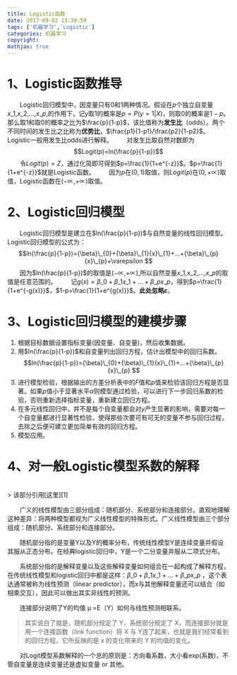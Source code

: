 ```yaml
---
title: Logistic函数
date: 2017-09-02 13:39:59
tags: ['机器学习','Logistic']
categories: 机器学习
copyright:
mathjax: true
---
```


# 1、Logistic函数推导

<!--more-->

&emsp;&emsp;Logistic回归模型中，因变量只有0和1两种情况。假设在$p$个独立自变量${x}\_{1}$,${x}\_{2}$,...,${x}\_{p}$,的作用下，记$y$取1的概率是$p=P(y=1|X)$，则取0的概率是$1-p$。那么取1和取0的概率之比为$\frac{p}{1-p}$，该比值称为**发生比**（odds）。两个不同时间的发生比之比称为**优势比**，$\frac{p1}{1-p1}/\frac{p2}{1-p2}$。Logistic一般用发生比odds进行解释。
&emsp;&emsp;对发生比取自然对数即为$$Logit(p)=ln(\frac{p}{1-p})$$
&emsp;&emsp;令$Logit(p)=Z$，通过化简即可得到$p=\frac{1}{1+e^{-z}}$。$p=\frac{1}{1+e^{-z}}$就是Logistic函数。
&emsp;&emsp;因为$p$在$(0,1)$取值，则$Logit(p)$在$(0,+\propto)$取值，Logistic函数在$(-\propto,+\propto)$取值。
# 2、Logistic回归模型
&emsp;&emsp;Logistic回归模型是建立在$ln(\frac{p}{1-p})$与自然变量的线性回归模型。Logistic回归模型的公式为：$$ln(\frac{p}{1-p})={\beta}\_{0}+{\beta}\_{1}{x}\_{1}+...+{\beta}\_{p}{x}\_{p}+\varepsilon $$
&emsp;&emsp;因为$ln(\frac{p}{1-p})$的取值是$(-\propto,+\propto)$,所以自然变量${x}\_{1}$,${x}\_{2}$,...,${x}\_{p}$的取值是任意范围的。
&emsp;&emsp;记$g(x)={\beta}\_{0}+{\beta}\_{1}{x}\_{1}+...+{\beta}\_{p}{x}\_{p}$，得到$p=\frac{1}{1+e^{-g(x)}}$，$1-p=\frac{1}{1+e^{g(x)}}$。**此处忽略$\varepsilon$**。
# 3、Logistic回归模型的建模步骤

 1. 根据目标数据设置指标变量(因变量、自变量)，然后收集数据。
 2. 用$ln(\frac{p}{1-p})$和自变量列出回归方程，估计出模型中的回归系数。$$ln(\frac{p}{1-p})={\beta}\_{0}+{\beta}\_{1}{x}\_{1}+...+{\beta}\_{p}{x}\_{p} $$
 3. 进行模型检验，根据输出的方差分析表中的$F$值和$p$值来检验该回归方程是否显著。如果$p$值小于显著水平$\alpha$则模型通过检验，可以进行下一步回归系数的检验，否则重新选择指标变量，重新建立回归方程。
 4. 在多元线性回归中，并不是每个自变量都会对$y$产生显著的影响，需要对每一个自变量都进行显著性检验，使得那些次要可有可无的变量不参与回归过程，去除之后便可建立更加简单有效的回归方程。
 5. 模型应用。

# 4、对一般Logistic模型系数的解释

<br/>
> 该部分引用[这里][1]

&emsp;&emsp;广义的线性模型由三部分组成：随机部分、系统部分和连接部分。直观地理解这种差异：将两种模型都视为广义线性模型的特殊形式。广义线性模型由三个部分组成：随机部分、系统部分和连接部分。

&emsp;&emsp;随机部分指的是变量Y以及Y的概率分布，传统线性模型Y是连续变量并假设其服从正态分布。在经典logistic回归中，Y是一个二分变量并服从二项式分布。

&emsp;&emsp;系统部分指的是解释变量以及这些解释变量如何组合在一起构成了解释方程，在传统线性模型和logistic回归中都是这样：${\beta}\_{0}+{\beta}\_{1}{x}\_{1}+...+{\beta}\_{p}{x}\_{p}$ ，这个表达通常被称为线性预测（linear predictor），而x与其他解释变量还可以结合（如相乘交互），因此可以做出其实非线性的预测。

&emsp;&emsp;连接部分说明了Y的均值 μ =E（Y）如何与线性预测相联系。

> 其实说白了就是，随机部分规定了 Y，系统部分规定了 X，而连接部分就是用一个连接函数（link function）将 X 与 Y连了起来，也就是我们经常看到的回归方程，它所反映的是 x 的变化带来的 Y 的均值的变化。


&emsp;&emsp;对Logit模型系数解释的一个总的原则是：方向看系数，大小看exp(系数)，不管自变量是连续变量还是虚拟变量 or 其他。


  [1]: http://www.jianshu.com/p/89c6e5ebea34?winzoom=1